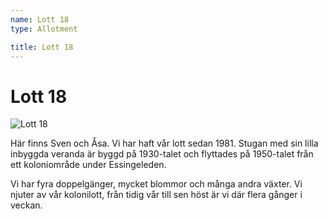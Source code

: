 ```yaml
---
name: Lott 18
type: Allotment

title: Lott 18
---
```

# Lott 18

![Lott 18](/lotter/lott18.jpg#left)

Här finns Sven och Åsa.  Vi har haft vår lott sedan 1981. Stugan med sin lilla inbyggda veranda är byggd på 1930-talet och flyttades på 1950-talet från ett koloniområde under Essingeleden.

Vi har fyra doppelgänger, mycket blommor och många andra växter. Vi njuter av vår kolonilott, från tidig vår till sen höst är vi där flera gånger i veckan.
